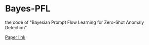 # Bayes-PFL
the code of "Bayesian Prompt Flow Learning for Zero-Shot Anomaly Detection"


[Paper link](https://arxiv.org/pdf/2503.10080)
